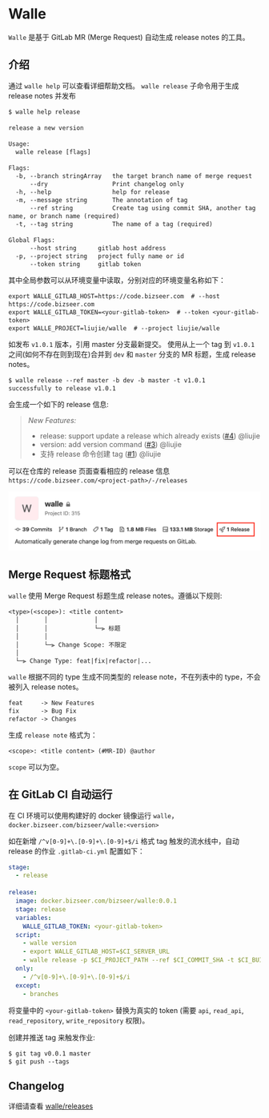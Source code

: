 # Walle

`Walle` 是基于 GitLab MR (Merge Request) 自动生成 release notes 的工具。

## 介绍

通过 `walle help` 可以查看详细帮助文档。
`walle release` 子命令用于生成 release notes 并发布

```shell
$ walle help release

release a new version

Usage:
  walle release [flags]

Flags:
  -b, --branch stringArray   the target branch name of merge request
      --dry                  Print changelog only
  -h, --help                 help for release
  -m, --message string       The annotation of tag
      --ref string           Create tag using commit SHA, another tag name, or branch name (required)
  -t, --tag string           The name of a tag (required)

Global Flags:
      --host string      gitlab host address
  -p, --project string   project fully name or id
      --token string     gitlab token
```

其中全局参数可以从环境变量中读取，分别对应的环境变量名称如下：

```shell
export WALLE_GITLAB_HOST=https://code.bizseer.com  # --host https://code.bizseer.com
export WALLE_GITLAB_TOKEN=<your-gitlab-token>  # --token <your-gitlab-token>
export WALLE_PROJECT=liujie/walle  # --project liujie/walle
```

如发布 `v1.0.1` 版本，引用 master 分支最新提交。 使用从上一个 tag 到 `v1.0.1` 之间(如何不存在则到现在)合并到 `dev` 和 `master` 分支的 MR 标题，生成 release notes。

```shell
$ walle release --ref master -b dev -b master -t v1.0.1
successfully to release v1.0.1
```

会生成一个如下的 release 信息:

>
> _New Features:_
> - release: support update a release which already exists ([#4](https://code.bizseer.com/liujie/walle/-/merge_requests/4)) @liujie
> - version: add version command ([#3](https://code.bizseer.com/liujie/walle/-/merge_requests/3)) @liujie
> - 支持 release 命令创建 tag ([#1](https://code.bizseer.com/liujie/walle/-/merge_requests/1)) @liujie


可以在仓库的 release 页面查看相应的 release 信息 `https://code.bizseer.com/<project-path>/-/releases`

![](./docs/pics/release-entrypoint.png)


## Merge Request 标题格式

`walle` 使用 Merge Request 标题生成 release notes。遵循以下规则:

```
<type>(<scope>): <title content>
  │       │             │
  │       │             └─⫸ 标题
  │       │
  │       └─⫸ Change Scope: 不限定
  │
  └─⫸ Change Type: feat|fix|refactor|...
```

`walle` 根据不同的 type 生成不同类型的 release note，不在列表中的 type，不会被列入 release notes。

```
feat     -> New Features
fix      -> Bug Fix
refactor -> Changes 
```

生成 `release note` 格式为：

```
<scope>: <title content> (#MR-ID) @author
```

`scope` 可以为空。


## 在 GitLab CI 自动运行

在 CI 环境可以使用构建好的 docker 镜像运行 `walle`，`docker.bizseer.com/bizseer/walle:<version>`

如在新增 `/^v[0-9]+\.[0-9]+\.[0-9]+$/i` 格式 tag 触发的流水线中，自动 release 的作业 `.gitlab-ci.yml` 配置如下：

```yaml
stage:
  - release

release:
  image: docker.bizseer.com/bizseer/walle:0.0.1
  stage: release
  variables:
    WALLE_GITLAB_TOKEN: <your-gitlab-token> 
  script:
    - walle version
    - export WALLE_GITLAB_HOST=$CI_SERVER_URL
    - walle release -p $CI_PROJECT_PATH --ref $CI_COMMIT_SHA -t $CI_BUILD_TAG
  only:
    - /^v[0-9]+\.[0-9]+\.[0-9]+$/i
  except:
    - branches
```

将变量中的 `<your-gitlab-token>` 替换为真实的 token (需要 `api`, `read_api`, `read_repository`, `write_repository` 权限)。

创建并推送 tag 来触发作业:

```shell
$ git tag v0.0.1 master
$ git push --tags
```

## Changelog

详细请查看 [walle/releases](https://code.bizseer.com/liujie/walle/-/releases)

